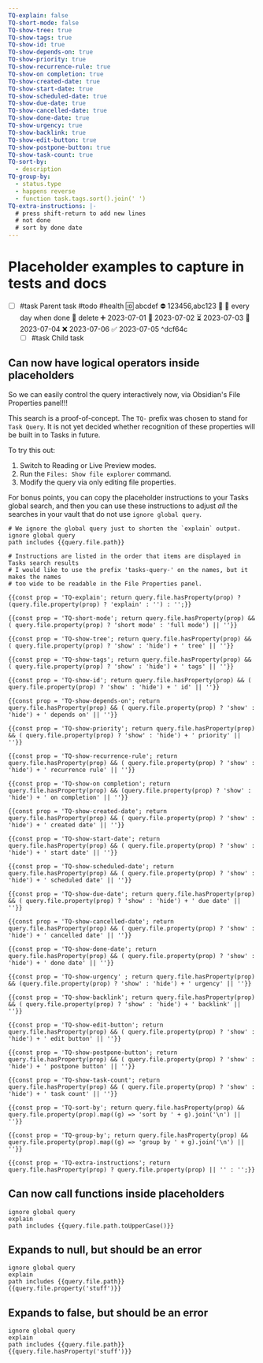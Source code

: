 ```yaml
---
TQ-explain: false
TQ-short-mode: false
TQ-show-tree: true
TQ-show-tags: true
TQ-show-id: true
TQ-show-depends-on: true
TQ-show-priority: true
TQ-show-recurrence-rule: true
TQ-show-on completion: true
TQ-show-created-date: true
TQ-show-start-date: true
TQ-show-scheduled-date: true
TQ-show-due-date: true
TQ-show-cancelled-date: true
TQ-show-done-date: true
TQ-show-urgency: true
TQ-show-backlink: true
TQ-show-edit-button: true
TQ-show-postpone-button: true
TQ-show-task-count: true
TQ-sort-by:
  - description
TQ-group-by:
  - status.type
  - happens reverse
  - function task.tags.sort().join(' ')
TQ-extra-instructions: |-
  # press shift-return to add new lines
  # not done
  # sort by done date
---
```

# Placeholder examples to capture in tests and docs

- [ ] #task Parent task #todo #health 🆔 abcdef ⛔ 123456,abc123 🔼 🔁 every day when done 🏁 delete ➕ 2023-07-01 🛫 2023-07-02 ⏳ 2023-07-03 📅 2023-07-04 ❌ 2023-07-06 ✅ 2023-07-05 ^dcf64c
  - [ ] #task Child task

## Can now have logical operators inside placeholders

So we can easily control the query interactively now, via Obsidian's File Properties panel!!!

This search is a proof-of-concept. The `TQ-` prefix was chosen to stand for `Task Query`. It is not yet decided whether recognition of these properties will be built in to Tasks in future.

To try this out:

1. Switch to Reading or Live Preview modes.
2. Run the `Files: Show file explorer` command.
3. Modify the query via only editing file properties.

For bonus points, you can copy the placeholder instructions to your Tasks global search, and then you can use these instructions to adjust *all* the searches in your vault that do not use `ignore global query`.

```tasks
# We ignore the global query just to shorten the `explain` output.
ignore global query
path includes {{query.file.path}}

# Instructions are listed in the order that items are displayed in Tasks search results
# I would like to use the prefix 'tasks-query-' on the names, but it makes the names
# too wide to be readable in the File Properties panel.

{{const prop = 'TQ-explain'; return query.file.hasProperty(prop) ? (query.file.property(prop) ? 'explain' : '') : '';}}

{{const prop = 'TQ-short-mode'; return query.file.hasProperty(prop) && ( query.file.property(prop) ? 'short mode' : 'full mode') || ''}}

{{const prop = 'TQ-show-tree'; return query.file.hasProperty(prop) && ( query.file.property(prop) ? 'show' : 'hide') + ' tree' || ''}}

{{const prop = 'TQ-show-tags'; return query.file.hasProperty(prop) && ( query.file.property(prop) ? 'show' : 'hide') + ' tags' || ''}}

{{const prop = 'TQ-show-id'; return query.file.hasProperty(prop) && ( query.file.property(prop) ? 'show' : 'hide') + ' id' || ''}}

{{const prop = 'TQ-show-depends-on'; return query.file.hasProperty(prop) && ( query.file.property(prop) ? 'show' : 'hide') + ' depends on' || ''}}

{{const prop = 'TQ-show-priority'; return query.file.hasProperty(prop) && ( query.file.property(prop) ? 'show' : 'hide') + ' priority' || ''}}

{{const prop = 'TQ-show-recurrence-rule'; return query.file.hasProperty(prop) && ( query.file.property(prop) ? 'show' : 'hide') + ' recurrence rule' || ''}}

{{const prop = 'TQ-show-on completion'; return query.file.hasProperty(prop) && (query.file.property(prop) ? 'show' : 'hide') + ' on completion' || ''}}

{{const prop = 'TQ-show-created-date'; return query.file.hasProperty(prop) && ( query.file.property(prop) ? 'show' : 'hide') + ' created date' || ''}}

{{const prop = 'TQ-show-start-date'; return query.file.hasProperty(prop) && ( query.file.property(prop) ? 'show' : 'hide') + ' start date' || ''}}

{{const prop = 'TQ-show-scheduled-date'; return query.file.hasProperty(prop) && ( query.file.property(prop) ? 'show' : 'hide') + ' scheduled date' || ''}}

{{const prop = 'TQ-show-due-date'; return query.file.hasProperty(prop) && ( query.file.property(prop) ? 'show' : 'hide') + ' due date' || ''}}

{{const prop = 'TQ-show-cancelled-date'; return query.file.hasProperty(prop) && ( query.file.property(prop) ? 'show' : 'hide') + ' cancelled date' || ''}}

{{const prop = 'TQ-show-done-date'; return query.file.hasProperty(prop) && ( query.file.property(prop) ? 'show' : 'hide') + ' done date' || ''}}

{{const prop = 'TQ-show-urgency' ; return query.file.hasProperty(prop) && (query.file.property(prop) ? 'show' : 'hide') + ' urgency' || ''}}

{{const prop = 'TQ-show-backlink'; return query.file.hasProperty(prop) && ( query.file.property(prop) ? 'show' : 'hide') + ' backlink' || ''}}

{{const prop = 'TQ-show-edit-button'; return query.file.hasProperty(prop) && ( query.file.property(prop) ? 'show' : 'hide') + ' edit button' || ''}}

{{const prop = 'TQ-show-postpone-button'; return query.file.hasProperty(prop) && ( query.file.property(prop) ? 'show' : 'hide') + ' postpone button' || ''}}

{{const prop = 'TQ-show-task-count'; return query.file.hasProperty(prop) && ( query.file.property(prop) ? 'show' : 'hide') + ' task count' || ''}}

{{const prop = 'TQ-sort-by'; return query.file.hasProperty(prop) &&  query.file.property(prop).map((g) => 'sort by ' + g).join('\n') || ''}}

{{const prop = 'TQ-group-by'; return query.file.hasProperty(prop) &&  query.file.property(prop).map((g) => 'group by ' + g).join('\n') || ''}}

{{const prop = 'TQ-extra-instructions'; return query.file.hasProperty(prop) ? query.file.property(prop) || '' : '';}}
```

## Can now call functions inside placeholders

```tasks
ignore global query
explain
path includes {{query.file.path.toUpperCase()}}
```

## Expands to null, but should be an error

```tasks
ignore global query
explain
path includes {{query.file.path}}
{{query.file.property('stuff')}}
```

## Expands to false, but should be an error

```tasks
ignore global query
explain
path includes {{query.file.path}}
{{query.file.hasProperty('stuff')}}
```
